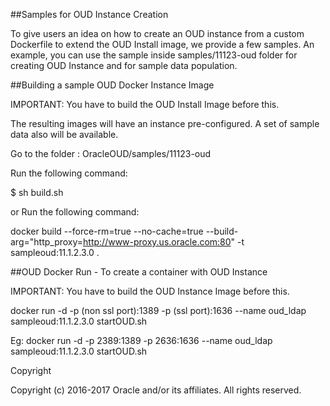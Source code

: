 ##Samples for OUD Instance Creation

To give users an idea on how to create an OUD instance from a custom Dockerfile to extend the OUD Install image, we provide a few samples. An example, you can use the sample inside samples/11123-oud folder for creating OUD Instance and for sample data population.

##Building a sample OUD Docker Instance Image

IMPORTANT: You have to build the OUD Install Image before this.

The resulting images will have an instance pre-configured. A set of sample data also will be available.

Go to the folder  : OracleOUD/samples/11123-oud

Run the following command:

$ sh build.sh

or Run the following command:

docker build --force-rm=true --no-cache=true --build-arg="http_proxy=http://www-proxy.us.oracle.com:80" -t sampleoud:11.1.2.3.0 .

##OUD Docker Run - To create a container with OUD Instance 

IMPORTANT: You have to build the OUD Instance Image before this.

docker run -d -p (non ssl port):1389 -p (ssl port):1636 --name oud_ldap sampleoud:11.1.2.3.0 startOUD.sh

Eg: docker run -d -p 2389:1389 -p 2636:1636 --name oud_ldap sampleoud:11.1.2.3.0 startOUD.sh


Copyright

Copyright (c) 2016-2017 Oracle and/or its affiliates. All rights reserved.